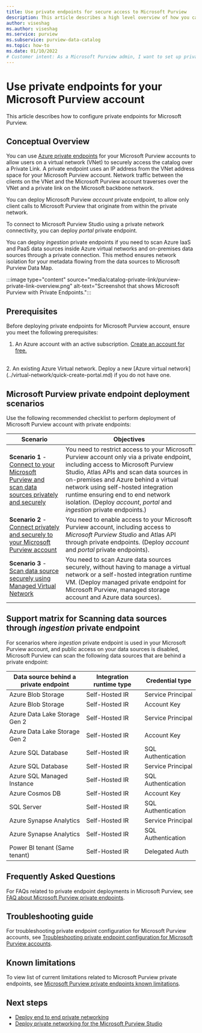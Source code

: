 ```yaml
---
title: Use private endpoints for secure access to Microsoft Purview
description: This article describes a high level overview of how you can use a private end point for your Microsoft Purview account
author: viseshag
ms.author: viseshag
ms.service: purview
ms.subservice: purview-data-catalog
ms.topic: how-to
ms.date: 01/10/2022
# Customer intent: As a Microsoft Purview admin, I want to set up private endpoints for my Microsoft Purview account, for secure access.
---
```


# Use private endpoints for your Microsoft Purview account

This article describes how to configure private endpoints for Microsoft Purview.

## Conceptual Overview
You can use [Azure private endpoints](../private-link/private-endpoint-overview.md) for your Microsoft Purview accounts to allow users on a virtual network (VNet) to securely access the catalog over a Private Link. A private endpoint uses an IP address from the VNet address space for your Microsoft Purview account. Network traffic between the clients on the VNet and the Microsoft Purview account traverses over the VNet and a private link on the Microsoft backbone network. 

You can deploy Microsoft Purview _account_ private endpoint, to allow only client calls to Microsoft Purview that originate from within the private network.

To connect to Microsoft Purview Studio using a private network connectivity, you can deploy _portal_ private endpoint.

You can deploy _ingestion_ private endpoints if you need to scan Azure IaaS and PaaS data sources inside Azure virtual networks and on-premises data sources through a private connection. This method ensures network isolation for your metadata flowing from the data sources to Microsoft Purview Data Map.

:::image type="content" source="media/catalog-private-link/purview-private-link-overview.png" alt-text="Screenshot that shows Microsoft Purview with Private Endpoints."::: 

## Prerequisites

Before deploying private endpoints for Microsoft Purview account, ensure you meet the following prerequisites:

1. An Azure account with an active subscription. [Create an account for free.](https://azure.microsoft.com/free/?WT.mc_id=A261C142F)
<br>
2. An existing Azure Virtual network. Deploy a new [Azure virtual network](../virtual-network/quick-create-portal.md) if you do not have one.
<br>

## Microsoft Purview private endpoint deployment scenarios

Use the following recommended checklist to perform deployment of Microsoft Purview account with private endpoints:

|Scenario  |Objectives  |
|---------|---------|
|**Scenario 1** - [Connect to your Microsoft Purview and scan data sources privately and securely](./catalog-private-link-end-to-end.md) |You need to restrict access to your Microsoft Purview account only via a private endpoint, including access to Microsoft Purview Studio, Atlas APIs and scan data sources in on-premises and Azure behind a virtual network using self-hosted integration runtime ensuring end to end network isolation. (Deploy _account_, _portal_ and _ingestion_ private endpoints.)   |
|**Scenario 2** - [Connect privately and securely to your Microsoft Purview account](./catalog-private-link-account-portal.md)   | You need to enable access to your Microsoft Purview account, including access to _Microsoft Purview Studio_ and Atlas API through private endpoints. (Deploy _account_ and _portal_ private endpoints).   |
|**Scenario 3** - [Scan data source securely using Managed Virtual Network](./catalog-managed-vnet.md)   | You need to scan Azure data sources securely, without having to manage a virtual network or a self-hosted integration runtime VM. (Deploy managed private endpoint for Microsoft Purview, managed storage account and Azure data sources).   |


## Support matrix for Scanning data sources through _ingestion_ private endpoint

For scenarios where _ingestion_ private endpoint is used in your Microsoft Purview account, and public access on your data sources is disabled, Microsoft Purview can scan the following data sources that are behind a private endpoint:

|Data source behind a private endpoint  |Integration runtime type  |Credential type  |
|---------|---------|---------|
|Azure Blob Storage | Self-Hosted IR | Service Principal|
|Azure Blob Storage | Self-Hosted IR | Account Key|
|Azure Data Lake Storage Gen 2 | Self-Hosted IR| Service Principal|
|Azure Data Lake Storage Gen 2 | Self-Hosted IR| Account Key|
|Azure SQL Database | Self-Hosted IR| SQL Authentication|
|Azure SQL Database | Self-Hosted IR| Service Principal|
|Azure SQL Managed Instance | Self-Hosted IR| SQL Authentication|
|Azure Cosmos DB| Self-Hosted IR| Account Key|
|SQL Server | Self-Hosted IR| SQL Authentication|
|Azure Synapse Analytics | Self-Hosted IR| Service Principal|
|Azure Synapse Analytics | Self-Hosted IR| SQL Authentication|
|Power BI tenant (Same tenant) |Self-Hosted IR| Delegated Auth|

## Frequently Asked Questions  

For FAQs related to private endpoint deployments in Microsoft Purview, see [FAQ about Microsoft Purview private endpoints](./catalog-private-link-faqs.md).
 
## Troubleshooting guide 
For troubleshooting private endpoint configuration for Microsoft Purview accounts, see [Troubleshooting private endpoint configuration for Microsoft Purview accounts](./catalog-private-link-troubleshoot.md).

## Known limitations
To view list of current limitations related to Microsoft Purview private endpoints, see [Microsoft Purview private endpoints known limitations](./catalog-private-link-troubleshoot.md#known-limitations).

## Next steps

- [Deploy end to end private networking](./catalog-private-link-end-to-end.md)
- [Deploy private networking for the Microsoft Purview Studio](./catalog-private-link-account-portal.md)
